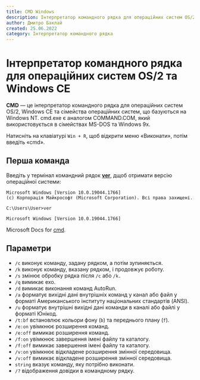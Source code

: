```yaml
---
title: CMD Windows
description: Інтерпретатор командного рядка для операційних систем OS/2 та Windows CE
author: Дмитро Баклай
created: 25.06.2022
category: Інтерпретатор командного рядка
---
```


# Інтерпретатор командного рядка для операційних систем OS/2 та Windows CE

**CMD** — це інтерпретатор командного рядка для операційних систем OS/2, Windows CE та сімейства операційних систем, що базуються на Windows NT. cmd.exe є аналогом COMMAND.COM, який використовується в сімействах MS-DOS та Windows 9x.

Натисніть на клавіатурі `Win + R`, щоб відкрити меню «Виконати», потім введіть «cmd».

## Перша команда

Введіть у термінал командний рядок **[ver](https://docs.microsoft.com/en-us/windows-server/administration/windows-commands/ver 'Microsoft Dosc')**, дщоб отримати версію операційної системи:

```
Microsoft Windows [Version 10.0.19044.1766]
(c) Корпорація Майкрософт (Microsoft Corporation). Всі права захищені.

C:\Users\User>ver

Microsoft Windows [Version 10.0.19044.1766]
```

Microsoft Docs for [cmd](https://docs.microsoft.com/en-us/windows-server/administration/windows-commands/cmd 'Microsoft Dosc').

## Параметри

- `/c` виконує команду, задану рядком, а потім зупиняється.
- `/k` виконує команду, вказану рядком, і продовжує роботу.
- `/s` змінює обробку рядка після `/c` або `/k.`
- `/q` вимикає ехо.
- `/d` вимикає виконання команд AutoRun.
- `/a` форматує вихідні дані внутрішніх команд у канал або файл у форматі Американського інституту національних стандартів (ANSI).
- `/u` форматує внутрішні вихідні дані команди в каналі або файлі у форматі Юнікод.
- `/t:bf` встановлює кольори фону (`b`) та переднього плану (`f`).
- `/e:on` увімкнює розширення команд.
- `/e:off` вимикає розширення команд.
- `/f:on` увімкнює завершення імені файлу та каталогу.
- `/f:off` вимикає завершення імені файлу та каталогу.
- `/v:on` увімкнює відкладене розширення змінної середовища.
- `/v:off` вимикає відкладене розширення змінної середовища.
- `string` вказує команду, яку потрібно виконати.
- `/?` відображення довідки в командному рядку.
